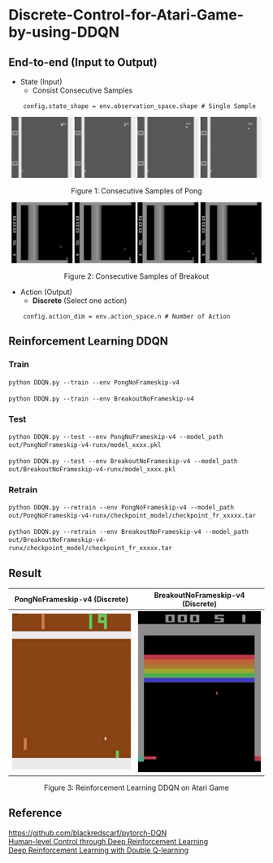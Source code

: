 # Discrete-Control-for-Atari-Game-by-using-DDQN

## End-to-end (Input to Output)
- State (Input)  
  - Consist Consecutive Samples  
```
    config.state_shape = env.observation_space.shape # Single Sample
```

<p align="center">
  <img src="/README/PongNoFrameskip-v4-history0.jpg" alt="Description" width="120" height="120" border="0" />
  <img src="/README/PongNoFrameskip-v4-history1.jpg" alt="Description" width="120" README="120" border="0" />
  <img src="/README/PongNoFrameskip-v4-history2.jpg" alt="Description" width="120" README="120" border="0" />
  <img src="/README/PongNoFrameskip-v4-history3.jpg" alt="Description" width="120" height="120" border="0" />
</p>
<p align="center">
  Figure 1: Consecutive Samples of Pong 
</p>
<p align="center">
  <img src="/README/BreakoutNoFrameskip-v4-history0.jpg" alt="Description" width="120" height="120" border="0" />
  <img src="/README/BreakoutNoFrameskip-v4-history1.jpg" alt="Description" width="120" README="120" border="0" />
  <img src="/README/BreakoutNoFrameskip-v4-history2.jpg" alt="Description" width="120" README="120" border="0" />
  <img src="/README/BreakoutNoFrameskip-v4-history3.jpg" alt="Description" width="120" height="120" border="0" />
</p>
<p align="center">
  Figure 2: Consecutive Samples of Breakout 
</p>

- Action (Output)  
  - **Discrete** (Select one action)  
```
    config.action_dim = env.action_space.n # Number of Action
```

## Reinforcement Learning DDQN
### Train
```
python DDQN.py --train --env PongNoFrameskip-v4

python DDQN.py --train --env BreakoutNoFrameskip-v4
```

### Test
```
python DDQN.py --test --env PongNoFrameskip-v4 --model_path out/PongNoFrameskip-v4-runx/model_xxxx.pkl

python DDQN.py --test --env BreakoutNoFrameskip-v4 --model_path out/BreakoutNoFrameskip-v4-runx/model_xxxx.pkl
```

### Retrain
```
python DDQN.py --retrain --env PongNoFrameskip-v4 --model_path out/PongNoFrameskip-v4-runx/checkpoint_model/checkpoint_fr_xxxxx.tar

python DDQN.py --retrain --env BreakoutNoFrameskip-v4 --model_path out/BreakoutNoFrameskip-v4-runx/checkpoint_model/checkpoint_fr_xxxxx.tar
```

## Result

PongNoFrameskip-v4 (Discrete)                 | BreakoutNoFrameskip-v4 (Discrete)
:--------------------------------------------:|:--------------------------------------------:
![](/README/PongNoFrameskip-v4.gif) |  ![](/README/BreakoutNoFrameskip-v4.gif)
<p align="center">
  Figure 3: Reinforcement Learning DDQN on Atari Game
</p>

## Reference
https://github.com/blackredscarf/pytorch-DQN  
[Human-level Control through Deep Reinforcement Learning](https://www.nature.com/articles/nature14236)  
[Deep Reinforcement Learning with Double Q-learning](https://arxiv.org/abs/1509.06461)  
